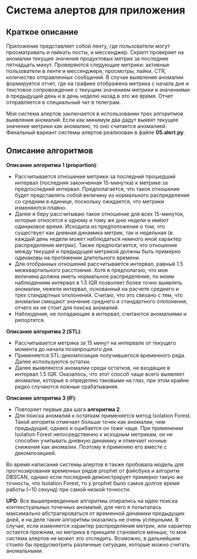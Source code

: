 # Система алертов для приложения

## Краткое описание

Приложение представляет собой ленту, где пользователи могут просматривать и лайкать посты, и мессенджер. Скрипт проверяет на аномалии текущие значения продуктовых метрик за последние пятнадцать минут. Проверяются следующие метрики: активные пользователи в ленте и мессенджере, просмотры, лайки, CTR, количество отправленных сообщений. В случае выявления аномалии формируется отчет, где на графике отображена метрика с начала дня и текстовое сопровождение с текущим значением метрики и значениями в предыдущий день и в день неделю назад в это же время. Отчет отправляется в специальный чат в телеграм.

Моя система алертов заключается в использовании трех алгоритмов выявления аномалий. Если как минимум два дадут выявят текущее значение метрики как аномалию, то оно считается аномалией. Финальный вариант системы алертов реализован в файле **05.alert.py**.

## Описание алгоритмов

**Описание алгоритма 1 (proportion)**: 
- Рассчитывается отношение метрики за последний прошедший интервал (последняя законченная 15-минутка) к метрике за предпоследний интервал. Предполагается, что такое отношение будет представлять собой величину из нормального распределения со средним в единице, поскольку ожидается, что метрики изменяются плавно. 
- Далее я беру рассчитываю такое отношение для всех 15-минуток, которые относятся к одному и тому же дню недели и имеют одинаковое время. Исходила из предположения о том, что существует как дневная динамика метрик, так и недельная (в каждый день недели может наблюдаться немного иной характер распределения метрик). Также предполагается, что отношение между текущей и предыдущей метрикой должны быть примерно одинаковы на протяжении длительного времени.
- Для отобранных отношений рассчитывается интервал, равный 1.5 межквартильного расстояния. Хотя я предполагаю, что моя величина должна иметь нормальное распределение, по моим наблюдениям интервал в 1.5 IQR позволяет более точно выявлять аномалии, нежели интервал, основанный на расчете среднего и трех стандартных отклонений. Считаю, что это связано с тем, что аномалии смещают значение среднего и стандартного отклонения, отчего их не стоит для поиска аномалий.
- Наблюдения, не попадающие в интервал, считаются аномалиями и репортятся.

**Описание алгоритма 2 (STL)**: 
- Рассчитывается метрика за 15 минут на интервале от текущего момента до начала позапрошлого дня. 
- Применяется STL-декомпозиция получившегося временного ряда. Далее используются остатки.
- Далее выявляются аномалии среди остатков, не входящие в интервал 1.5 IQR.
Оказалось, что этот способ чаще всего выявляет аномалии, которые я определяю таковыми на глаз, при этом крайне редко случаются ложные срабатывания.

**Описание алгоритма 3 (IF)**: 
- Повторяет первые два шага **алгоритма 2**.
- Для поиска аномалий к остаткам применяется метод Isolation Forest.
Такой алгоритм отмечает больше точек как аномалии, чем предыдущий, однако и ошибается он тоже чаще. При применении Isolation Forest непосредственно к исходным метрикам, он не способен учитывать дневную динамику и отмечает ночные снижения как аномалии. Поэтому я применяю его вместе с декомпозицией.



Во время написания системы алертов я также пробовала модель для прогнозирования временных рядов prophet от фэйсбука и алгоритм DBSCAN, однако если последний демонстрирует примерно такую же точность, что Isolation Forest, то у prophet было самое долгое время работы (~10 секунд) при самой низкой точности.


**UPD**: Все вышеприведенные алгоритмы опирались на идею поиска контекстуальных точечных аномалий, для чего я попыталась максимально абстрагироваться от временной динамики предыдущих дней, и на деле такие алгоритмы оказались не очень успешными. В случае, если изменяется характер распределения метрик, или характер остается прежним, но метрика в принципе становится меньше, то моя система алертов не может это отследить. Возможно, в дальнейшем стоило бы предусмотреть различные ситуации, которые можно считать аномальными.
